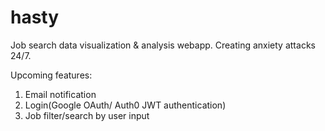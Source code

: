 # hasty
Job search data visualization &amp; analysis webapp. Creating anxiety attacks 24/7.

Upcoming features:
1. Email notification
2. Login(Google OAuth/ Auth0 JWT authentication)
3. Job filter/search by user input
